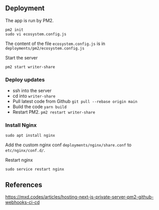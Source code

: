 ## Deployment
The app is run by PM2. 

```
pm2 init
sudo vi ecosystem.config.js
```

The content of the file `ecosystem.config.js` is in `deployments/pm2/ecosystem.config.js`

Start the server

```
pm2 start writer-share
```

### Deploy updates

- ssh into the server
- cd into `writer-share`
- Pull latest code from Github `git pull --rebase origin main`
- Build the code `yarn build`
- Restart PM2. `pm2 restart writer-share`

### Install Nginx

`sudo apt install nginx`

Add the custom nginx conf `deployments/nginx/share.conf` to `etc/nginx/conf.d/`.

Restart nginx

`sudo service restart nginx`

## References
https://mxd.codes/articles/hosting-next-js-private-server-pm2-github-webhooks-ci-cd
